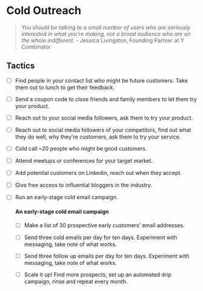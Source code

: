 # Cold Outreach

> _You should be talking to a small number of users who are seriously interested in what you’re making, not a broad audience who are on the whole indifferent._ - Jessica Livingston, Founding Partner at Y Combinator

## Tactics

- [ ] Find people in your contact list who might be future customers. Take them out to lunch to get their feedback.
- [ ] Send a coupon code to close friends and family members to let them try your product.
- [ ] Reach out to your social media followers, ask them to try your product.
- [ ] Reach out to social media followers of your competitors, find out what they do well, why they're customers, ask them to try your service.
- [ ] Cold call ~20 people who might be good customers.
- [ ] Attend meetups or conferences for your target market.
- [ ] Add potential customers on Linkedin, reach out when they accept.
- [ ] Give free access to influential bloggers in the industry.
- [ ] Run an early-stage cold email campaign.

  #### An early-stage cold email campaign
  - [ ] Make a list of 30 prospective early customers' email addresses.
  - [ ] Send three cold emails per day for ten days. Experiment with messaging, take note of what works.
  - [ ] Send three follow up emails per day for ten days. Experiment with messaging, take note of what works.
  - [ ] Scale it up! Find more prospects, set up an automated drip campaign, rinse and repeat every month.
  